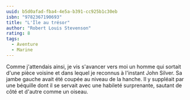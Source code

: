 ```yaml
---
uuid: b5d0afad-fba4-4e5a-b391-cc925b1c30eb
isbn: "9782367190693"
title: "L'Île au trésor"
author: "Robert Louis Stevenson"
rating: 8
tags:
  - Aventure
  - Marine
---
```


Comme j'attendais ainsi, je vis s'avancer vers moi un homme qui sortait d'une pièce voisine et dans lequel je reconnus à l'instant John Silver. Sa jambe gauche avait été coupée au niveau de la hanche. Il y suppléait par une béquille dont il se servait avec une habileté surprenante, sautant de côté et d'autre comme un oiseau.
